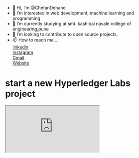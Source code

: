 - 👋 Hi, I’m @ChetanDehane
- 👀 I’m interested in web development, machine learning and programming
- 🌱 I’m currently studying at smt. kashibai navale college of engineering,pune
- 💞️ I’m looking to contribute to open source projects.
- 📫 How to reach me ... <br>
      <a href ="https://www.linkedin.com/in/chetan-dehane-3651551aa/" target = "_blank">linkedin</a> <br>
      <a href ="https://www.instagram.com/chetan_dehane/" target = "_blank">Instagram</a>       <br>
      <a href ="mailto:chetandehane007@gmail.com" target = "_blank">Gmail</a>                   <br>
      <a href ="https://chetandehane.github.io/" targer = "_blank">Website</a> 

# start a new Hyperledger Labs project
  <div>
    <iframe src="https://labs.hyperledger.org/" title="start a new Hyperledger Labs project"></iframe>
  <div>
<!---
ChetanDehane/ChetanDehane is a ✨ special ✨ repository because its `README.md` (this file) appears on your GitHub profile.
You can click the Preview link to take a look at your changes.
--->
